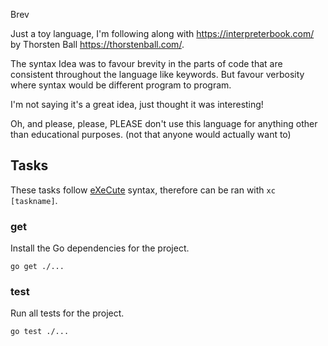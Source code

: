 Brev

Just a toy language, I'm following along with <https://interpreterbook.com/> by Thorsten Ball <https://thorstenball.com/>.

The syntax Idea was to favour brevity in the parts of code that are consistent throughout the language like keywords. But favour verbosity where syntax would be different program to program.

I'm not saying it's a great idea, just thought it was interesting!

Oh, and please, please, PLEASE don't use this language for anything other than educational purposes. (not that anyone would actually want to)

## Tasks

These tasks follow [eXeCute](https://github.com/Joe-Davidson1802/xc) syntax, therefore can be ran with `xc [taskname]`.

### get

Install the Go dependencies for the project.

```shell
go get ./...
```

### test

Run all tests for the project.

```shell
go test ./...
```
